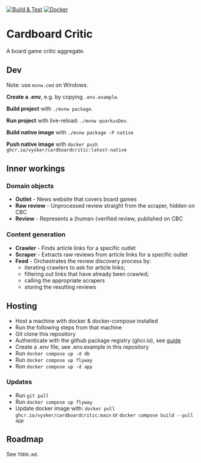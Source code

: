 [![Build & Test](https://github.com/vysker/cardboardcritic/actions/workflows/maven.yml/badge.svg)](https://github.com/vysker/cardboardcritic/actions/workflows/maven.yml)
[![Docker](https://github.com/vysker/cardboardcritic/actions/workflows/docker-publish.yml/badge.svg)](https://github.com/vysker/cardboardcritic/actions/workflows/docker-publish.yml)

# Cardboard Critic

A board game critic aggregate.

## Dev

Note: use `mvnw.cmd` on Windows.

**Create a .env**, e.g. by copying `.env.example`.

**Build project** with `./mvnw package`.

**Run project** with live-reload: `./mvnw quarkusDev`.

**Build native image** with `./mvnw package -P native`

**Push native image** with `docker push ghcr.io/vysker/cardboardcritic:latest-native`

## Inner workings

### Domain objects

* **Outlet** - News website that covers board games
* **Raw review** - Unprocessed review straight from the scraper, hidden on CBC
* **Review** - Represents a (human-)verified review, published on CBC

### Content generation

* **Crawler** - Finds article links for a specific outlet
* **Scraper** - Extracts raw reviews from article links for a specific outlet
* **Feed** - Orchestrates the review discovery process by:
  * iterating crawlers to ask for article links; 
  * filtering out links that have already been crawled;
  * calling the appropriate scrapers
  * storing the resulting reviews

## Hosting

* Host a machine with docker & docker-compose installed
* Run the following steps from that machine
* Git clone this repository
* Authenticate with the github package registry (ghcr.io), see [guide](
  https://docs.github.com/en/packages/working-with-a-github-packages-registry/working-with-the-container-registry#authenticating-to-the-container-registry)
* Create a .env file, see .env.example in this repository
* Run `docker compose up -d db`
* Run `docker compose up flyway`
* Run `docker compose up -d app`

### Updates

* Run `git pull`
* Run `docker compose up flyway`
* Update docker image with: `docker pull ghcr.io/vysker/cardboardcritic:main`
or `docker compose build --pull app`

## Roadmap

See `TODO.md`.
